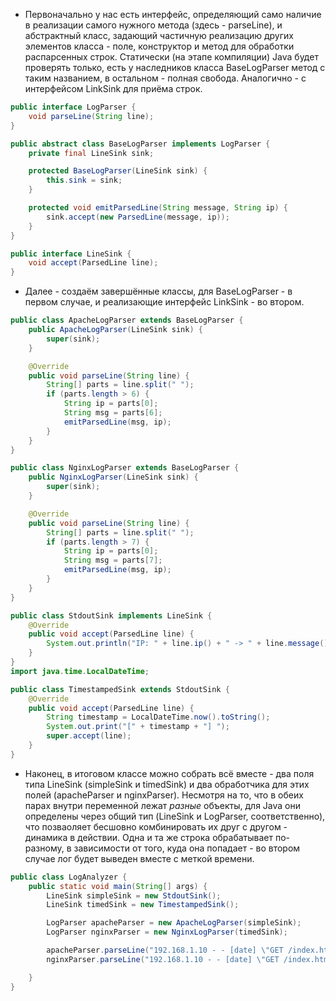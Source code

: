 - Первоначально у нас есть интерфейс, определяющий само наличие в реализации самого нужного метода (здесь - parseLine), и абстрактный класс, задающий частичную реализацию других элементов класса - поле, конструктор и метод для обработки распарсенных строк.
Статически (на этапе компиляции) Java будет проверять только, есть у наследников класса BaseLogParser метод с таким названием, в остальном - полная свобода.
Аналогично - с интерфейсом LinkSink для приёма строк.

```java
public interface LogParser {
    void parseLine(String line);
}

public abstract class BaseLogParser implements LogParser {
    private final LineSink sink;

    protected BaseLogParser(LineSink sink) {
        this.sink = sink;
    }

    protected void emitParsedLine(String message, String ip) {
        sink.accept(new ParsedLine(message, ip));
    }
}

public interface LineSink {
    void accept(ParsedLine line);
}
```


- Далее - создаём завершённые классы, для BaseLogParser - в первом случае, и реализающие интерфейс LinkSink - во втором.
```java
public class ApacheLogParser extends BaseLogParser {
    public ApacheLogParser(LineSink sink) {
        super(sink);
    }

    @Override
    public void parseLine(String line) {
        String[] parts = line.split(" ");
        if (parts.length > 6) {
            String ip = parts[0];
            String msg = parts[6];
            emitParsedLine(msg, ip);
        }
    }
}

public class NginxLogParser extends BaseLogParser {
    public NginxLogParser(LineSink sink) {
        super(sink);
    }

    @Override
    public void parseLine(String line) {
        String[] parts = line.split(" ");
        if (parts.length > 7) {
            String ip = parts[0];
            String msg = parts[7];
            emitParsedLine(msg, ip);
        }
    }
}
```
```java
public class StdoutSink implements LineSink {
    @Override
    public void accept(ParsedLine line) {
        System.out.println("IP: " + line.ip() + " -> " + line.message());
    }
}
import java.time.LocalDateTime;

public class TimestampedSink extends StdoutSink {
    @Override
    public void accept(ParsedLine line) {
        String timestamp = LocalDateTime.now().toString();
        System.out.print("[" + timestamp + "] ");
        super.accept(line);
    }
}
```


- Наконец, в итоговом классе можно собрать всё вместе - два поля типа LineSink (simpleSink и timedSink) и два обработчика для этих полей (apacheParser и nginxParser).
Несмотря на то, что в обеих парах внутри переменной лежат *разные* объекты, для Java они определены через общий тип (LineSink и LogParser, соответственно), что позваоляет бесшовно комбинировать их друг с другом - динамика в действии. Одна и та же строка обрабатывает по-разному, в зависимости от того, куда она попадает - во втором случае лог будет выведен вместе с меткой времени.
```java
public class LogAnalyzer {
    public static void main(String[] args) {
        LineSink simpleSink = new StdoutSink();
        LineSink timedSink = new TimestampedSink();

        LogParser apacheParser = new ApacheLogParser(simpleSink);
        LogParser nginxParser = new NginxLogParser(timedSink);

        apacheParser.parseLine("192.168.1.10 - - [date] \"GET /index.html HTTP/1.1\" 200");
        nginxParser.parseLine("192.168.1.10 - - [date] \"GET /index.html HTTP/1.1\" 200");

    }
}
````
